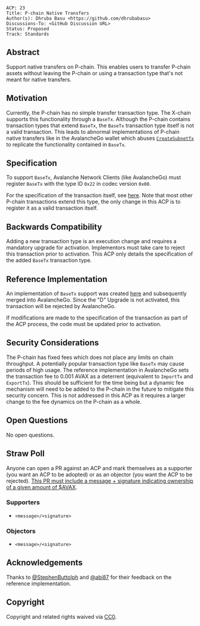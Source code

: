 ```text
ACP: 23
Title: P-chain Native Transfers
Author(s): Dhruba Basu <https://github.com/dhrubabasu>
Discussions-To: <GitHub Discussion URL>
Status: Proposed
Track: Standards
```

## Abstract

Support native transfers on P-chain. This enables users to transfer P-chain assets without leaving the P-chain or using a transaction type that's not meant for native transfers.

## Motivation

Currently, the P-chain has no simple transfer transaction type. The X-chain supports this functionality through a `BaseTx`. Although the P-chain contains transaction types that extend `BaseTx`, the `BaseTx` transaction type itself is not a valid transaction. This leads to abnormal implementations of P-chain native transfers like in the AvalancheGo wallet which abuses [`CreateSubnetTx`](https://github.com/ava-labs/avalanchego/blob/v1.10.15/wallet/chain/p/builder.go#L54-L63) to replicate the functionality contained in `BaseTx`.

## Specification

To support `BaseTx`, Avalanche Network Clients (like AvalancheGo) must register `BaseTx` with the type ID `0x22` in codec version `0x00`.

For the specification of the transaction itself, see [here](https://github.com/ava-labs/avalanchego/blob/v1.10.15/vms/platformvm/txs/base_tx.go#L29). Note that most other P-chain transactions extend this type, the only change in this ACP is to register it as a valid transaction itself.

## Backwards Compatibility

Adding a new transaction type is an execution change and requires a mandatory upgrade for activation. Implementors must take care to reject this transaction prior to activation. This ACP only details the specification of the added `BaseTx` transaction type.

## Reference Implementation

An implementation of `BaseTx` support was created [here](https://github.com/ava-labs/avalanchego/pull/2232) and subsequently merged into AvalancheGo. Since the "D" Upgrade is not activated, this transaction will be rejected by AvalancheGo.

If modifications are made to the specification of the transaction as part of the ACP process, the code must be updated prior to activation.

## Security Considerations

The P-chain has fixed fees which does not place any limits on chain throughput. A potentially popular transaction type like `BaseTx` may cause periods of high usage. The reference implementation in AvalancheGo sets the transaction fee to 0.001 AVAX as a deterrent (equivalent to `ImportTx` and `ExportTx`). This should be sufficient for the time being but a dynamic fee mechanism will need to be added to the P-chain in the future to mitigate this security concern. This is not addressed in this ACP as it requires a larger change to the fee dynamics on the P-chain as a whole.

## Open Questions

No open questions.

## Straw Poll

Anyone can open a PR against an ACP and mark themselves as a supporter (you want an ACP to be adopted) or as an objector (you want the ACP to be rejected). [This PR must include a message + signature indicating ownership of a given amount of $AVAX](https://github.com/avalanche-foundation/ACPs#acp-straw-poll).

### Supporters
* `<message>/<signature>`

### Objectors
* `<message>/<signature>`

## Acknowledgements

Thanks to [@StephenButtolph](https://github.com/StephenButtolph) and [@abi87](https://github.com/abi87) for their feedback on the reference implementation.

## Copyright

Copyright and related rights waived via [CC0](https://creativecommons.org/publicdomain/zero/1.0/).